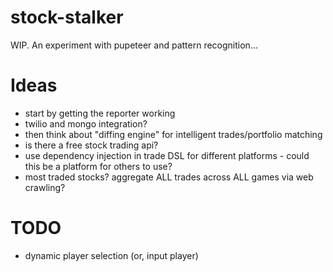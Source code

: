 # stock-stalker
WIP. An experiment with pupeteer and pattern recognition...


# Ideas
* start by getting the reporter working
* twilio and mongo integration?
* then think about "diffing engine" for intelligent trades/portfolio matching
* is there a free stock trading api?
* use dependency injection in trade DSL for different platforms - could this be a platform for others to use?
* most traded stocks? aggregate ALL trades across ALL games via web crawling?

# TODO
* dynamic player selection (or, input player)
